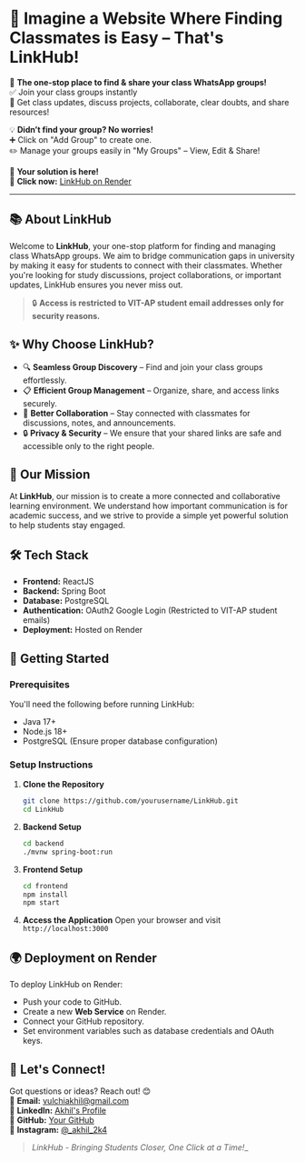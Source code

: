 
# 🤔 Imagine a Website Where Finding Classmates is Easy – That's LinkHub!

🔗 **The one-stop place to find & share your class WhatsApp groups!**  
✅ Join your class groups instantly  
📢 Get class updates, discuss projects, collaborate, clear doubts, and share resources!  

💡 **Didn’t find your group? No worries!**  
➕ Click on "Add Group" to create one.  
✏️ Manage your groups easily in "My Groups" – View, Edit & Share!  

🚀 **Your solution is here!**  
🔗 **Click now:** [LinkHub on Render](https://linkhub-back-ak.onrender.com/groups)  

---

## 📚 About LinkHub
Welcome to **LinkHub**, your one-stop platform for finding and managing class WhatsApp groups. We aim to bridge communication gaps in university by making it easy for students to connect with their classmates. Whether you're looking for study discussions, project collaborations, or important updates, LinkHub ensures you never miss out.  

> 🔒 **Access is restricted to VIT-AP student email addresses only for security reasons.**  

## ✨ Why Choose LinkHub?
- 🔍 **Seamless Group Discovery** – Find and join your class groups effortlessly.  
- 📋 **Efficient Group Management** – Organize, share, and access links securely.  
- 🤝 **Better Collaboration** – Stay connected with classmates for discussions, notes, and announcements.  
- 🔒 **Privacy & Security** – We ensure that your shared links are safe and accessible only to the right people.  

## 🎯 Our Mission
At **LinkHub**, our mission is to create a more connected and collaborative learning environment. We understand how important communication is for academic success, and we strive to provide a simple yet powerful solution to help students stay engaged.  

## 🛠️ Tech Stack
- **Frontend:** ReactJS  
- **Backend:** Spring Boot  
- **Database:** PostgreSQL  
- **Authentication:** OAuth2 Google Login (Restricted to VIT-AP student emails)  
- **Deployment:** Hosted on Render  

## 🚀 Getting Started
### Prerequisites
You'll need the following before running LinkHub:
- Java 17+  
- Node.js 18+  
- PostgreSQL (Ensure proper database configuration)  

### Setup Instructions
1. **Clone the Repository**
   ```bash
   git clone https://github.com/yourusername/LinkHub.git
   cd LinkHub
   ```

2. **Backend Setup**
   ```bash
   cd backend
   ./mvnw spring-boot:run
   ```

3. **Frontend Setup**
   ```bash
   cd frontend
   npm install
   npm start
   ```

4. **Access the Application**
   Open your browser and visit `http://localhost:3000`

## 🌍 Deployment on Render
To deploy LinkHub on Render:
- Push your code to GitHub.  
- Create a new **Web Service** on Render.  
- Connect your GitHub repository.  
- Set environment variables such as database credentials and OAuth keys.  

## 📧 Let's Connect!
Got questions or ideas? Reach out! 😊  
📩 **Email:**  vulchiakhil@gmail.com  
💼 **LinkedIn:** [Akhil's Profile](https://www.linkedin.com/in/akhil-vulchi-4723132a6/)  
🐙 **GitHub:** [Your GitHub](https://github.com/AKHIL-8055)  
📸 **Instagram:** [@_akhil_2k4](https://www.instagram.com/_akhil_2k4/)  

> _LinkHub - Bringing Students Closer, One Click at a Time!__



